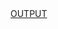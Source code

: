<!doctype html>
<html>
  <head>
  </head>
  <body>
    <a href="https://divyanshubisht.github.io/coursera-test/mod-2-solution/index.html">OUTPUT</a>
  </body>
</html>
